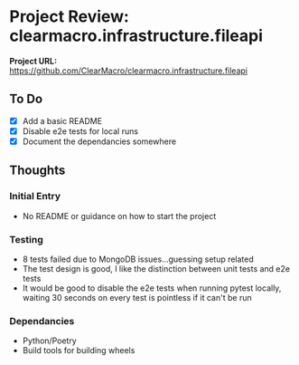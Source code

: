 # Project Review: clearmacro.infrastructure.fileapi
**Project URL:** https://github.com/ClearMacro/clearmacro.infrastructure.fileapi

## To Do

- [x] Add a basic README
- [x] Disable e2e tests for local runs
- [x] Document the dependancies somewhere

## Thoughts

### Initial Entry

- No README or guidance on how to start the project

### Testing
- 8 tests failed due to MongoDB issues...guessing setup related
- The test design is good, I like the distinction between unit tests and e2e tests
- It would be good to disable the e2e tests when running pytest locally, waiting 30 seconds on every test is pointless if it can't be run

### Dependancies
- Python/Poetry
- Build tools for building wheels